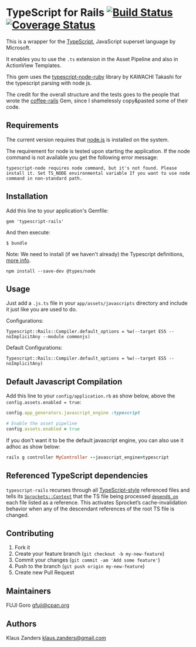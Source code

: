 # TypeScript for Rails [![Build Status](https://travis-ci.org/typescript-ruby/typescript-rails.svg?branch=master)](https://travis-ci.org/typescript-ruby/typescript-rails) [![Coverage Status](https://coveralls.io/repos/typescript-ruby/typescript-rails/badge.png)](https://coveralls.io/r/typescript-ruby/typescript-rails)

This is a wrapper for the [TypeScript](http://www.typescriptlang.org/), JavaScript superset language by Microsoft.

It enables you to use the `.ts` extension in the Asset Pipeline and also in ActionView Templates.

This gem uses the
[typescript-node-ruby](https://github.com/typescript-ruby/typescript-node-ruby)
library by KAWACHI Takashi for the typescript parsing with node js.

The credit for the overall structure and the tests goes to the people that wrote the [coffee-rails](https://github.com/rails/coffee-rails) Gem, since I shamelessly copy&pasted some of their code.

## Requirements

The current version requires that [node.js](http://nodejs.org/) is
installed on the system.

The requirement for node is tested upon starting the application. If
the node command is not available you get the following error message:

```
typescript-node requires node command, but it's not found. Please install it. Set TS_NODE environmental variable If you want to use node command in non-standard path.
```

## Installation

Add this line to your application's Gemfile:

    gem 'typescript-rails'

And then execute:

    $ bundle

Note: We need to install (if we haven't already) the Typescript definitions, [more info](https://github.com/DefinitelyTyped/DefinitelyTyped#how-do-i-get-them). 

    npm install --save-dev @types/node

## Usage

Just add a `.js.ts` file in your `app/assets/javascripts` directory and include it just like you are used to do.

Configurations:

```
Typescript::Rails::Compiler.default_options = %w(--target ES5 --noImplicitAny --module commonjs)
```

Default Configurations:

```
Typescript::Rails::Compiler.default_options = %w(--target ES5 --noImplicitAny)
```


## Default Javascript Compilation

Add this line to your `config/application.rb` as show below, above the `config.assets.enabled = true`:

```ruby
config.app_generators.javascript_engine :typescript

# Enable the asset pipeline
config.assets.enabled = true
```

If you don't want it to be the default javascript engine, you can also use it adhoc as show below:

```ruby
rails g controller MyController --javascript_engine=typescript
```

## Referenced TypeScript dependencies

`typescript-rails` recurses through all [TypeScript-style](https://github.com/teppeis/typescript-spec-md/blob/master/en/ch11.md#1111-source-files-dependencies) referenced files and tells its [`Sprockets::Context`](https://github.com/sstephenson/sprockets/blob/master/lib/sprockets/context.rb) that the TS file being processed [`depend`s`_on`](https://github.com/sstephenson/sprockets#the-depend_on-directive) each file listed as a reference. This activates Sprocket’s cache-invalidation behavior when any of the descendant references of the root TS file is changed.

## Contributing

1. Fork it
2. Create your feature branch (`git checkout -b my-new-feature`)
3. Commit your changes (`git commit -am 'Add some feature'`)
4. Push to the branch (`git push origin my-new-feature`)
5. Create new Pull Request

## Maintainers

FUJI Goro <gfuji@cpan.org>

## Authors

Klaus Zanders <klaus.zanders@gmail.com>


